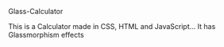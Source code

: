 Glass-Calculator

This is a Calculator made in CSS, HTML and JavaScript... It has Glassmorphism effects
